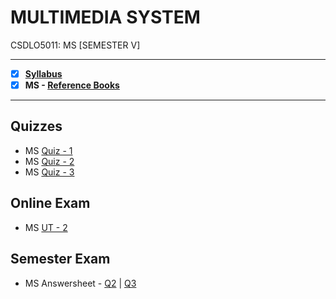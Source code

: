 # MULTIMEDIA SYSTEM
 CSDLO5011: MS [SEMESTER V]

---
 
 - [X] **[Syllabus](https://github.com/Amey-Thakur/MULTIMEDIA-SYSTEM/blob/main/Syllabus/TE%20BE%20Comp%20Engg%20CBCGS%20Syllabus.pdf)**
 - [x] **MS - [Reference Books](https://github.com/Amey-Thakur/MULTIMEDIA-SYSTEM/tree/main/Reference%20Books)**

---

## Quizzes

  - MS [Quiz - 1](https://github.com/Amey-Thakur/MULTIMEDIA-SYSTEM/blob/main/Quizzes/Multimedia%20System%20(MS)%20-%20MCQ%20Quiz-1.pdf)
  - MS [Quiz - 2](https://github.com/Amey-Thakur/MULTIMEDIA-SYSTEM/blob/main/Quizzes/Multimedia%20System%20(MS)%20-%20MCQ%20Quiz-2.pdf)
  - MS [Quiz - 3](https://github.com/Amey-Thakur/MULTIMEDIA-SYSTEM/blob/main/Quizzes/Multimedia%20System%20(MS)%20-%20MCQ%20Quiz-3.pdf)

## Online Exam

 - MS [UT - 2](https://github.com/Amey-Thakur/MULTIMEDIA-SYSTEM/blob/main/Online%20Exam/MS%20UT-2.png)

## Semester Exam

 - MS Answersheet - [Q2](https://github.com/Amey-Thakur/MULTIMEDIA-SYSTEM/blob/main/Semester%20Exam/Q.2_MS.pdf) | [Q3](https://github.com/Amey-Thakur/MULTIMEDIA-SYSTEM/blob/main/Semester%20Exam/Q.3_MS.pdf)

